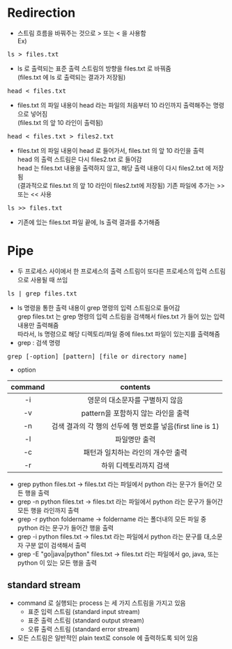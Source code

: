 Redirection
======
+ 스트림 흐름을 바꿔주는 것으로 > 또는 < 을 사용함   
Ex)
<pre>ls > files.txt</pre>
+ ls 로 출력되는 표준 출력 스트림의 방향을 files.txt 로 바꿔줌   
(files.txt 에 ls 로 출력되는 결과가 저장됨)
<pre>head < files.txt</pre>
+ files.txt 의 파일 내용이 head 라는 파일의 처음부터 10 라인까지 출력해주는 명령으로 넣어짐   
(files.txt 의 앞 10 라인이 출력됨)
<pre>head < files.txt > files2.txt</pre>
+ files.txt 의 파일 내용이 head 로 들어가서, files.txt 의 앞 10 라인을 출력   
  head 의 출력 스트림은 다시 files2.txt 로 들어감   
  head 는 files.txt 내용을 출력하지 않고, 해당 출력 내용이 다시 files2.txt 에 저장됨   
  (결과적으로 files.txt 의 앞 10 라인이 files2.txt에 저장됨)
  기존 파일에 추가는 >> 또는 << 사용
<pre>ls >> files.txt</pre>
+ 기존에 있는 files.txt 파일 끝에, ls 출력 결과를 추가해줌


Pipe
=====
+ 두 프로세스 사이에서 한 프로세스의 출력 스트림이 또다른 프로세스의 입력 스트림으로 사용될 때 쓰임
<pre>ls | grep files.txt</pre>
+ ls 명령을 통한 출력 내용이 grep 명령의 입력 스트림으로 들어감   
  grep files.txt 는 grep 명령의 입력 스트림을 검색해서 files.txt 가 들어 있는 입력 내용만 출력해줌   
  따라서, ls 명령으로 해당 디렉토리/파일 중에 files.txt 파일이 있는지를 출력해줌
+ grep : 검색 명령
<pre>grep [-option] [pattern] [file or directory name]</pre>
   
+ option   

|<cecter>command</cecter>|<cecter>contents</cecter>|    
|:-----:|:-----:|    
| <cecter>-i</cecter> | <cecter>영문의 대소문자를 구별하지 않음</cecter> |   
| <cecter>-v</cecter> | <cecter>pattern을 포함하지 않는 라인을 출력</cecter> |    
| <cecter>-n</cecter>| <cecter>검색 결과의 각 행의 선두에 행 번호를 넣음(first line is 1)</cecter> |    
| <cecter>-l</cecter> | <cecter>파일명만 출력</cecter> |    
| <cecter>-c</cecter> | <cecter>패턴과 일치하는 라인의 개수만 출력</cecter> |    
| <cecter>-r</cecter> | <cecter>하위 디렉토리까지 검색</cecter> |

+ grep python files.txt -> files.txt 라는 파일에서 python 라는 문구가 들어간 모든 행을 출력
+ grep -n python files.txt -> files.txt 라는 파일에서 python 라는 문구가 들어간 모든 행을 라인까지 출력
+ grep -r python foldername -> foldername 라는 폴더내의 모든 파일 중 python 라는 문구가 들어간 행을 출력
+ grep -i python files.txt -> files.txt 라는 파일에서 python 라는 문구를 대,소문자 구분 없이 검색해서 출력
+ grep -E "go|java|python" files.txt -> files.txt 라는 파일에서 go, java, 또는 python 이 있는 모든 행을 출력


standard stream
------
+ command 로 실행되는 process 는 세 가지 스트림을 가지고 있음
  + 표준 입력 스트림 (standard input stream)
  + 표준 출력 스트림 (standard output stream)
  + 오류 출력 스트림 (standard error stream)
+ 모든 스트림은 일반적인 plain text로 console 에 출력하도록 되어 있음
